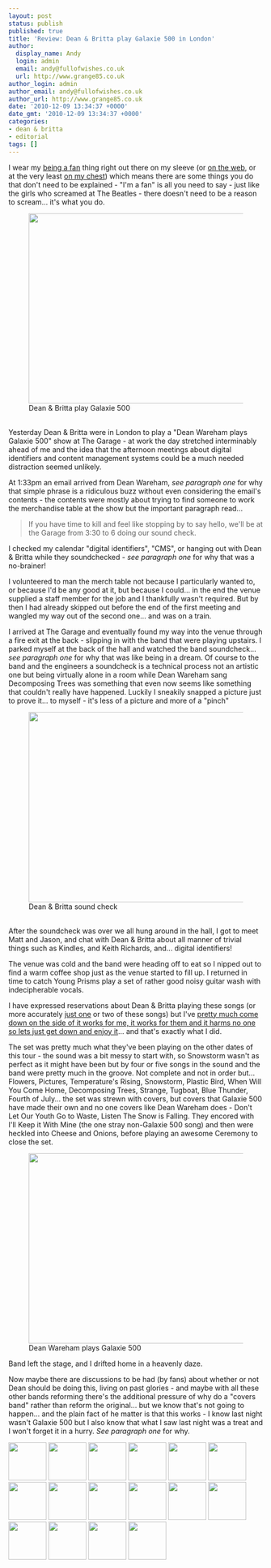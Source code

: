 ```yaml
---
layout: post
status: publish
published: true
title: 'Review: Dean & Britta play Galaxie 500 in London'
author:
  display_name: Andy
  login: admin
  email: andy@fullofwishes.co.uk
  url: http://www.grange85.co.uk
author_login: admin
author_email: andy@fullofwishes.co.uk
author_url: http://www.grange85.co.uk
date: '2010-12-09 13:34:37 +0000'
date_gmt: '2010-12-09 13:34:37 +0000'
categories:
- dean & britta
- editorial
tags: []
---
```

<p>I wear my <a href="http://www.grange85.co.uk/swirling/2004/06/29/108850795296338716/">being a fan</a> thing right out there on my sleeve (or <a href="http://www.fullofwishes.co.uk">on the web</a>, or at the very least <a href="http://www.flickr.com/photos/grange85/sets/72157619400404262/with/3592561407/">on my chest</a>) which means there are some things you do that don't need to be explained - "I'm a fan" is all you need to say - just like the girls who screamed at The Beatles - there doesn't need to be a reason to scream... it's what you do.<br />
<figure class="caption aligncenter"><a href="http://www.flickr.com/photos/grange85/5244864917/"><img alt="" src="http://farm6.static.flickr.com/5003/5244864917_2bf520ccd3.jpg" title="Dean & Britta play Galaxie 500" width="500" height="375" /></a><figcaption class="caption-text">Dean & Britta play Galaxie 500</figcaption></figure><br />
Yesterday Dean & Britta were in London to play a "Dean Wareham plays Galaxie 500" show at The Garage - at work the day stretched interminably ahead of me and the idea that the afternoon meetings about digital identifiers and content management systems could be a much needed distraction seemed unlikely.</p>
<p>At 1:33pm an email arrived from Dean Wareham, <em>see paragraph one</em> for why that simple phrase is a ridiculous buzz without even considering the email's contents - the contents were mostly about trying to find someone to work the merchandise table at the show but the important paragraph read...</p>
<blockquote><p>If you have time to kill and feel like stopping by to say hello, we'll be at the Garage from 3:30 to 6 doing our sound check.</p></blockquote>
<p>I checked my calendar "digital identifiers", "CMS", or hanging out with Dean & Britta while they soundchecked - <em>see paragraph one</em> for why that was a no-brainer!</p>
<p>I volunteered to man the merch table not because I particularly wanted to, or because I'd be any good at it, but because I could... in the end the venue supplied a staff member for the job and I thankfully wasn't required. But by then I had already skipped out before the end of the first meeting and wangled my way out of the second one... and was on a train.</p>
<p>I arrived at The Garage and eventually found my way into the venue through a fire exit at the back - slipping in with the band that were playing upstairs. I parked myself at the back of the hall and watched the band soundcheck... <em>see paragraph one</em> for why that was like being in a dream. Of course to the band and the engineers a soundcheck is a technical process not an artistic one but being virtually alone in a room while Dean Wareham sang Decomposing Trees was something that even now seems like something that couldn't really have happened. Luckily I sneakily snapped a picture just to prove it... to myself - it's less of a picture and more of a "pinch"</p>
<p><figure class="caption aligncenter"><a href="http://www.flickr.com/photos/grange85/5245465172/in/photostream/"><img alt="" src="http://farm6.static.flickr.com/5129/5245465172_a5d389713f.jpg" title="Dean & Britta sound check" width="500" height="375" /></a><figcaption class="caption-text">Dean & Britta sound check</figcaption></figure><br />
After the soundcheck was over we all hung around in the hall, I got to meet Matt and Jason, and chat with Dean & Britta about all manner of trivial things such as Kindles, and Keith Richards, and... digital identifiers!</p>
<p>The venue was cold and the band were heading off to eat so I nipped out to find a warm coffee shop just as the venue started to fill up. I returned in time to catch <span class="removed_link" title="http://www.myspace.com/youngprisms">Young Prisms</span> play a set of rather good noisy guitar wash with indecipherable vocals.</p>
<p>I have expressed reservations about Dean & Britta playing these songs (or more accurately <a href="http://www.grange85.co.uk/swirling/2009/06/20/dean-britta-cover-snowstorm-a-sacrilegious-opinion/">just one</a> or two of these songs) but I've <a href="http://www.grange85.co.uk/swirling/2010/06/16/should-dean-play-galaxie-500/">pretty much come down on the side of it works for me, it works for them and it harms no one so lets just get down and enjoy it</a>... and that's exactly what I did.</p>
<p>The set was pretty much what they've been playing on the other dates of this tour - the sound was a bit messy to start with, so Snowstorm wasn't as perfect as it might have been but by four or five songs in the sound and the band were pretty much in the groove. Not complete and not in order but... Flowers, Pictures, Temperature's Rising, Snowstorm, Plastic Bird, When Will You Come Home, Decomposing Trees, Strange, Tugboat, Blue Thunder, Fourth of July... the set was strewn with covers, but covers that Galaxie 500 have made their own and no one covers like Dean Wareham does - Don't Let Our Youth Go to Waste, Listen The Snow is Falling. They encored with I'll Keep it With Mine (the one stray non-Galaxie 500 song) and then were heckled into Cheese and Onions, before playing an awesome Ceremony to close the set.</p>
<p><figure class="caption aligncenter"><a href="http://www.flickr.com/photos/grange85/5244864049/in/photostream/"><img alt="" src="http://farm6.static.flickr.com/5203/5244864049_7c31b26c33.jpg" title="Dean Wareham plays Galaxie 500" width="500" height="375" /></a><figcaption class="caption-text">Dean Wareham plays Galaxie 500</figcaption></figure></p>
<p>Band left the stage, and I drifted home in a heavenly daze.</p>
<p>Now maybe there are discussions to be had (by fans) about whether or not Dean should be doing this, living on past glories - and maybe with all these other bands reforming there's the additional pressure of why do a "covers band" rather than reform the original... but we know that's not going to happen... and the plain fact of he matter is that this works - I know last night wasn't Galaxie 500 but I also know that what I saw last night was a treat and I won't forget it in a hurry. <em>See paragraph one</em> for why.</p>
<div class="flower_imagebox">
<a href="http://farm6.static.flickr.com/5003/5244864917_2bf520ccd3_z.jpg"><img alt="" src="http://farm6.static.flickr.com/5003/5244864917_2bf520ccd3_s.jpg" title="Dean & Britta #1 thumbnail" class="alignnone" width="75" height="75" /></a> <a href="http://farm6.static.flickr.com/5084/5245466704_52fd957e19_z.jpg"><img alt="" src="http://farm6.static.flickr.com/5084/5245466704_52fd957e19_s.jpg" title="Dean & Britta #2 thumbnail" class="alignnone" width="75" height="75" /></a> <a href="http://farm6.static.flickr.com/5045/5245466574_8ac4eccc08_z.jpg"><img alt="" src="http://farm6.static.flickr.com/5045/5245466574_8ac4eccc08_s.jpg" title="Dean & Britta #3 thumbnail" class="alignnone" width="75" height="75" /></a> <a href="http://farm6.static.flickr.com/5167/5244864537_21b9953ca2_z.jpg"><img alt="" src="http://farm6.static.flickr.com/5167/5244864537_21b9953ca2_s.jpg" title="Dean & Britta #4 thumbnail" class="alignnone" width="75" height="75" /></a> <a href="http://farm6.static.flickr.com/5163/5245466350_38235533ca_z.jpg"><img alt="" src="http://farm6.static.flickr.com/5163/5245466350_38235533ca_s.jpg" title="Dean & Britta #5 thumbnail" class="alignnone" width="75" height="75" /></a> <a href="http://farm6.static.flickr.com/5045/5244864285_0baf631569_z.jpg"><img alt="" src="http://farm6.static.flickr.com/5045/5244864285_0baf631569_s.jpg" title="Dean & Britta #6 thumbnail" class="alignnone" width="75" height="75" /></a> <a href="http://farm6.static.flickr.com/5003/5245466158_bc326c9049_z.jpg"><img alt="" src="http://farm6.static.flickr.com/5003/5245466158_bc326c9049_s.jpg" title="Dean & Britta #7 thumbnail" class="alignnone" width="75" height="75" /></a> <a href="http://farm6.static.flickr.com/5203/5244864049_7c31b26c33_z.jpg"><img alt="" src="http://farm6.static.flickr.com/5203/5244864049_7c31b26c33_s.jpg" title="Dean & Britta #8 thumbnail" class="alignnone" width="75" height="75" /></a> <a href="http://farm6.static.flickr.com/5084/5244863917_6991baf43f_z.jpg"><img alt="" src="http://farm6.static.flickr.com/5084/5244863917_6991baf43f_s.jpg" title="Dean & Britta #9 thumbnail" class="alignnone" width="75" height="75" /></a> <a href="http://farm6.static.flickr.com/5163/5244863777_aa3651882c_z.jpg"><img alt="" src="http://farm6.static.flickr.com/5163/5244863777_aa3651882c_s.jpg" title="Dean & Britta #10 thumbnail" class="alignnone" width="75" height="75" /></a> <a href="http://farm6.static.flickr.com/5049/5245465686_6515f56aa8_z.jpg"><img alt="" src="http://farm6.static.flickr.com/5049/5245465686_6515f56aa8_s.jpg" title="Dean & Britta #11 thumbnail" class="alignnone" width="75" height="75" /></a> <a href="http://farm6.static.flickr.com/5082/5245465540_fd03824188_z.jpg"><img alt="" src="http://farm6.static.flickr.com/5082/5245465540_fd03824188_s.jpg" title="Dean & Britta #12 thumbnail" class="alignnone" width="75" height="75" /></a> <a href="http://farm6.static.flickr.com/5047/5245465386_85358ebe5f_z.jpg"><img alt="" src="http://farm6.static.flickr.com/5047/5245465386_85358ebe5f_s.jpg" title="Dean & Britta #13 thumbnail" class="alignnone" width="75" height="75" /></a> <a href="http://farm6.static.flickr.com/5090/5244863295_b8a672649d_z.jpg"><img alt="" src="http://farm6.static.flickr.com/5090/5244863295_b8a672649d_s.jpg" title="Dean & Britta #14 thumbnail" class="alignnone" width="75" height="75" /></a> <a href="http://farm6.static.flickr.com/5129/5245465172_a5d389713f_z.jpg"><img alt="" src="http://farm6.static.flickr.com/5129/5245465172_a5d389713f_s.jpg" title="Dean & Britta #15 thumbnail" class="alignnone" width="75" height="75" /></a> <a href="http://farm6.static.flickr.com/5009/5244470724_499e36d35b_z.jpg"><img alt="" src="http://farm6.static.flickr.com/5009/5244470724_499e36d35b_s.jpg" title="Dean & Britta #16 thumbnail" class="alignnone" width="75" height="75" /></a></div>
